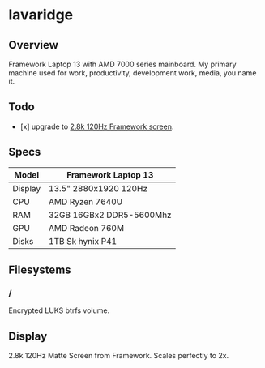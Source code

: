 # lavaridge

## Overview

Framework Laptop 13 with AMD 7000 series mainboard. My primary machine used for work, productivity, development work, media, you name it.

## Todo

- \[x\] upgrade to [2.8k 120Hz Framework screen](https://frame.work/products/display-kit?v=FRANJF0001).

## Specs

| Model   | Framework Laptop 13       |
|---------|---------------------------|
| Display | 13.5" 2880x1920 120Hz     |
| CPU     | AMD Ryzen 7640U           |
| RAM     | 32GB 16GBx2  DDR5-5600Mhz |
| GPU     | AMD Radeon 760M           |
| Disks   | 1TB Sk hynix P41          |

## Filesystems

### /

Encrypted LUKS btrfs volume.

## Display

2.8k 120Hz Matte Screen from Framework. Scales perfectly to 2x.
